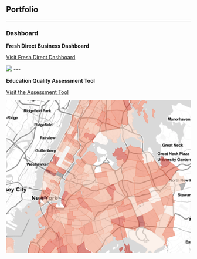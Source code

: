 ## Portfolio

---

### Dashboard

**Fresh Direct Business Dashboard**

[Visit Fresh Direct Dashboard](https://cptidiot.shinyapps.io/FreshDirect/) 

<img src="images/FD_thumbnail.png?raw=true"/>
---

**Education Quality Assessment Tool**


[Visit the Assessment Tool](https://bangbangzhuangzhuang.shinyapps.io/DEQAT/)


<img src="images/EDU_thumbnail.png?raw=true"/>


<!-- Remove above link if you don't want to attibute -->
